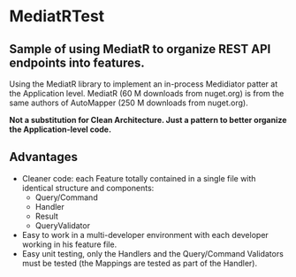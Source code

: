 # MediatRTest

## Sample of using MediatR to organize REST API endpoints into features.

Using the MediatR library to implement an in-process Medidiator patter at the Application level. MediatR (60 M downloads from nuget.org) is from the 
same authors of AutoMapper (250 M downloads from nuget.org).

**Not a substitution for Clean Architecture. Just a pattern to better organize the Application-level code.**

## Advantages

* Cleaner code: each Feature totally contained in a single file with identical structure and components: 
  * Query/Command
  * Handler
  * Result
  * QueryValidator
* Easy to work in a multi-developer environment with each developer working in his feature file.
* Easy unit testing, only the Handlers and the Query/Command Validators must be tested (the Mappings are tested as part of the Handler). 

